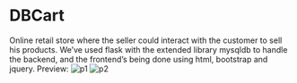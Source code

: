 # DBCart
Online retail store where the seller could interact with the customer to sell his products. We’ve used flask with the extended library mysqldb to handle the backend, and the frontend’s being done using html, bootstrap and jquery.
Preview:
![p1](https://user-images.githubusercontent.com/88649199/166904068-6706e175-14dd-4560-994e-03ad111a5d15.png)
![p2](https://user-images.githubusercontent.com/88649199/166904084-bdc725ad-1eba-4e5d-9860-e095cb6688bc.png)


